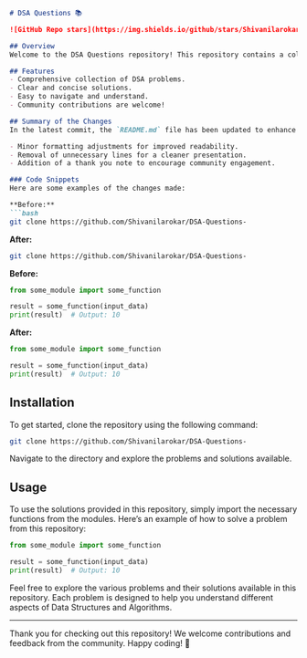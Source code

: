 ```markdown
# DSA Questions 📚

![GitHub Repo stars](https://img.shields.io/github/stars/Shivanilarokar/DSA-Questions-) ![GitHub forks](https://img.shields.io/github/forks/Shivanilarokar/DSA-Questions-) ![GitHub issues](https://img.shields.io/github/issues/Shivanilarokar/DSA-Questions-) 

## Overview
Welcome to the DSA Questions repository! This repository contains a collection of problems and solutions focused on Data Structures and Algorithms (DSA). It is designed to help developers improve their coding skills and understanding of fundamental concepts.

## Features
- Comprehensive collection of DSA problems.
- Clear and concise solutions.
- Easy to navigate and understand.
- Community contributions are welcome!

## Summary of the Changes
In the latest commit, the `README.md` file has been updated to enhance the visual appeal and clarity of the documentation. Key changes include:

- Minor formatting adjustments for improved readability.
- Removal of unnecessary lines for a cleaner presentation.
- Addition of a thank you note to encourage community engagement.

### Code Snippets
Here are some examples of the changes made:

**Before:**
```bash
git clone https://github.com/Shivanilarokar/DSA-Questions-
```

**After:**
```bash
git clone https://github.com/Shivanilarokar/DSA-Questions-
```

**Before:**
```python
from some_module import some_function

result = some_function(input_data)
print(result)  # Output: 10
```

**After:**
```python
from some_module import some_function

result = some_function(input_data)
print(result)  # Output: 10
```

## Installation
To get started, clone the repository using the following command:
```bash
git clone https://github.com/Shivanilarokar/DSA-Questions-
```
Navigate to the directory and explore the problems and solutions available.

## Usage
To use the solutions provided in this repository, simply import the necessary functions from the modules. Here’s an example of how to solve a problem from this repository:
```python
from some_module import some_function

result = some_function(input_data)
print(result)  # Output: 10
```

Feel free to explore the various problems and their solutions available in this repository. Each problem is designed to help you understand different aspects of Data Structures and Algorithms.

---

Thank you for checking out this repository! We welcome contributions and feedback from the community. Happy coding! 🎉
```